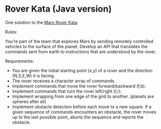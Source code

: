 # Rover Kata (Java version)

One solution to the [Mars Rover Kata](http://kata-log.rocks/mars-rover-kata "Mars Rover Kata") 

Rules:

You’re part of the team that explores Mars by sending remotely controlled vehicles to the surface of the planet. Develop an API that translates the commands sent from earth to instructions that are understood by the rover.

Requirements:

* You are given the initial starting point (x,y) of a rover and the direction (N,S,E,W) it is facing.
* The rover receives a character array of commands.
* Implement commands that move the rover forward/backward (f,b).
* Implement commands that turn the rover left/right (l,r).
* Implement wrapping from one edge of the grid to another. (planets are spheres after all)
* Implement obstacle detection before each move to a new square. If a given sequence of commands encounters an obstacle, the rover moves up to the last possible point, aborts the sequence and reports the obstacle.
